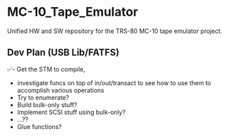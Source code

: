 # MC-10_Tape_Emulator
Unified HW and SW repository for the TRS-80 MC-10 tape emulator project.

## Dev Plan (USB Lib/FATFS)
✅- Get the STM to compile, 
- investigate funcs on top of in/out/transact to see how to use them to accomplish various operations
- Try to enumerate?
- Build bulk-only stuff?
- Implement SCSI stuff using bulk-only?
- ...??
- Glue functions?